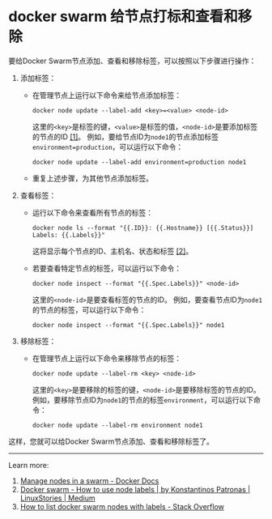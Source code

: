 # docker swarm 给节点打标和查看和移除

要给Docker Swarm节点添加、查看和移除标签，可以按照以下步骤进行操作：

1. 添加标签：
   - 在管理节点上运行以下命令来给节点添加标签：

     ```shell
     docker node update --label-add <key>=<value> <node-id>
     ```

     这里的`<key>`是标签的键，`<value>`是标签的值，`<node-id>`是要添加标签的节点的ID [[1]](https://docs.docker.com/engine/swarm/manage-nodes/)。
     例如，要给节点ID为`node1`的节点添加标签`environment=production`，可以运行以下命令：

     ```shell
     docker node update --label-add environment=production node1
     ```

   - 重复上述步骤，为其他节点添加标签。

2. 查看标签：
   - 运行以下命令来查看所有节点的标签：

     ```shell
     docker node ls --format "{{.ID}}: {{.Hostname}} [{{.Status}}] Labels: {{.Labels}}"
     ```

     这将显示每个节点的ID、主机名、状态和标签 [[2]](https://medium.com/linuxstories/docker-swarm-how-to-use-node-labels-a1b62314e4b5)。

   - 若要查看特定节点的标签，可以运行以下命令：

     ```shell
     docker node inspect --format "{{.Spec.Labels}}" <node-id>
     ```

     这里的`<node-id>`是要查看标签的节点的ID。
     例如，要查看节点ID为`node1`的节点的标签，可以运行以下命令：

     ```shell
     docker node inspect --format "{{.Spec.Labels}}" node1
     ```

3. 移除标签：
   - 在管理节点上运行以下命令来移除节点的标签：

     ```shell
     docker node update --label-rm <key> <node-id>
     ```

     这里的`<key>`是要移除的标签的键，`<node-id>`是要移除标签的节点的ID。
     例如，要移除节点ID为`node1`的节点的标签`environment`，可以运行以下命令：

     ```shell
     docker node update --label-rm environment node1
     ```

这样，您就可以给Docker Swarm节点添加、查看和移除标签了。

---
Learn more:

1. [Manage nodes in a swarm - Docker Docs](https://docs.docker.com/engine/swarm/manage-nodes/)
2. [Docker swarm - How to use node labels | by Konstantinos Patronas | LinuxStories | Medium](https://medium.com/linuxstories/docker-swarm-how-to-use-node-labels-a1b62314e4b5)
3. [How to list docker swarm nodes with labels - Stack Overflow](https://stackoverflow.com/questions/42414703/how-to-list-docker-swarm-nodes-with-labels)
